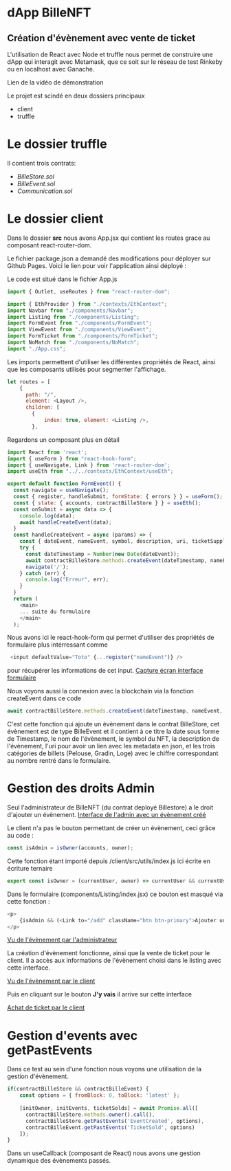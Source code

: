 # dApp BilleNFT

## Création d'évènement avec vente de ticket

L'utilisation de React avec Node et truffle nous permet de construire une dApp qui interagit avec Metamask, que ce soit sur le réseau de test Rinkeby ou en localhost avec Ganache.

Lien de la vidéo de démonstration

Le projet est scindé en deux dossiers principaux

- client
- truffle

# Le dossier truffle

Il contient trois contrats: 

- *BilleStore.sol*
- *BilleEvent.sol* 
- *Communication.sol*

# Le dossier client 

Dans le dossier **src** nous avons App.jsx qui contient les routes grace au composant react-router-dom.

Le fichier package.json a demandé des modifications pour déployer sur Github Pages. Voici le lien pour voir l'application ainsi déployé :

Le code est situé dans le fichier App.js

```js
import { Outlet, useRoutes } from "react-router-dom";

import { EthProvider } from "./contexts/EthContext";
import Navbar from "./components/Navbar";
import Listing from "./components/Listing";
import FormEvent from "./components/FormEvent";
import ViewEvent from "./components/ViewEvent";
import FormTicket from "./components/FormTicket";
import NoMatch from "./components/NoMatch";
import "./App.css";
```

Les imports permettent d'utiliser les différentes propriétés de React, ainsi que les composants utilisés pour segmenter l'affichage.

```js
let routes = [
    {
      path: "/",
      element: <Layout />,
      children: [
        { 
            index: true, element: <Listing />,
        },
```

Regardons un composant plus en détail

```js
import React from 'react';
import { useForm } from "react-hook-form";
import { useNavigate, Link } from 'react-router-dom';
import useEth from "../../contexts/EthContext/useEth";

export default function FormEvent() {
  const navigate = useNavigate();
  const { register, handleSubmit, formState: { errors } } = useForm();
  const { state: { accounts, contractBilleStore } } = useEth();
  const onSubmit = async data => {
    console.log(data);
    await handleCreateEvent(data);
  }
  const handleCreateEvent = async (params) => {
    const { dateEvent, nameEvent, symbol, description, uri, ticketSupply1, ticketSupply2, ticketSupply3 } = params;
    try {
      const dateTimestamp = Number(new Date(dateEvent));
      await contractBilleStore.methods.createEvent(dateTimestamp, nameEvent, symbol, description, uri, [ticketSupply1, ticketSupply2, ticketSupply3]).send({ from: accounts[0] });
      navigate('/');
    } catch (err) {
      console.log("Erreur", err);
    }
  }
  return (
    <main>
    ... suite du formulaire
    </main>
  );
  ```

  Nous avons ici le react-hook-form qui permet d'utiliser des propriétés de formulaire plus intérressant comme 

```js
 <input defaultValue="Toto" {...register("nameEvent")} />
```

 pour récupérer les informations de cet input.
 [Capture écran interface formulaire](https://drive.google.com/file/d/12SpfPR5BrlLsMS0p3IuUXTBLY5WMiIj3/view?usp=sharing)

 Nous voyons aussi la connexion avec la blockchain via la fonction createEvent dans ce code 

```js
await contractBilleStore.methods.createEvent(dateTimestamp, nameEvent, symbol, description, uri, [ticketSupply1, ticketSupply2, ticketSupply3]).send({ from: accounts[0] });
```

C'est cette fonction qui ajoute un évènement dans le contrat BilleStore, cet évènement est de type BilleEvent et il contient à ce titre la date sous forme de Timestamp, le nom de l'évènement, le symbol du NFT, la description de l'évènement, l'uri pour avoir un lien avec les metadata en json, et les trois catégories de billets (Pelouse, Gradin, Loge) avec le chiffre correspondant au nombre rentré dans le formulaire.

# Gestion des droits Admin

Seul l'administrateur de BilleNFT (du contrat deployé Billestore) a le droit d'ajouter un évènement.
[Interface de l'admin avec un évènement créé](https://drive.google.com/file/d/1i9iyOq3AmPJPuU18KRQXaLBtvC1cPTDR/view?usp=sharing)

Le client n'a pas le bouton permettant de créer un évènement, ceci grâce au code :

```js
const isAdmin = isOwner(accounts, owner);
```

Cette fonction étant importé depuis /client/src/utils/index.js ici écrite en écriture ternaire

```js
export const isOwner = (currentUser, owner) => currentUser && currentUser.length > 0 ? currentUser[0] === owner : false;
```

Dans le formulaire (components/Listing/index.jsx) ce bouton est masqué via cette fonction :

```js
<p>
    {isAdmin && (<Link to="/add" className="btn btn-primary">Ajouter un événement</Link>)}
</p>
```

[Vu de l'évènement par l'administrateur](https://drive.google.com/file/d/1tC9wS82awir9ue0lNzH1pANAnXIY16Q8/view?usp=sharing)

La création d'évènement fonctionne, ainsi que la vente de ticket pour le client. Il a accès aux informations de l'évènement choisi dans le listing avec cette interface.

[Vu de l'évènement par le client](https://drive.google.com/file/d/1QeebOOqQQFiPUFKG8rfC3qVRaZV2dLO5/view?usp=sharing)

Puis en cliquant sur le bouton **J'y vais** il arrive sur cette interface

[Achat de ticket par le client](https://drive.google.com/file/d/1fO6LsTtq_-l6qvGuAMICYmvkUHV0bLvf/view?usp=sharing)

# Gestion d'events avec getPastEvents

Dans ce test au sein d'une fonction nous voyons une utilisation de la gestion d'évènement.

```js
if(contractBilleStore && contractBilleEvent) {
    const options = { fromBlock: 0, toBlock: 'latest' };
    
    [initOwner, initEvents, ticketSolds] = await Promise.all([
      contractBilleStore.methods.owner().call(),
      contractBilleStore.getPastEvents('EventCreated', options),
      contractBilleEvent.getPastEvents('TicketSold', options)
    ]);
}
```

Dans un useCallback (composant de React) nous avons une gestion dynamique des évènements passés.
